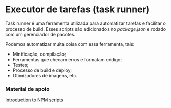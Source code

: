 # Executor de tarefas (task runner)

Task runner é uma ferramenta utilizada para automatizar tarefas e facilitar o processo de build. Esses scripts são adicionados no <i>package.json</i> e rodado com um gerenciador de pacotes.

Podemos automatizar muita coisa com essa ferramenta, tais:

- Minificação, compilação;
- Ferramentas que checam erros e formatam código;
- Testes;
- Processo de build e deploy;
- Otimizadores de imagens, etc.

### Material de apoio

[Introduction to NPM scripts](https://www.geeksforgeeks.org/introduction-to-npm-scripts/)
